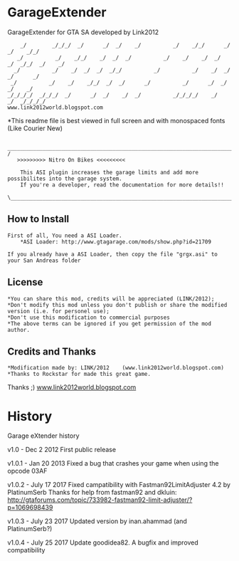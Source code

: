 # GarageExtender
GarageExtender for GTA SA developed by Link2012

	    _/        _/_/_/  _/      _/  _/    _/          _/    _/_/      _/      _/    _/_/    
	   _/          _/    _/_/    _/  _/  _/          _/    _/    _/  _/  _/  _/_/  _/    _/   
	  _/          _/    _/  _/  _/  _/_/          _/          _/    _/  _/    _/      _/      
	 _/          _/    _/    _/_/  _/  _/      _/          _/      _/  _/    _/    _/         
	_/_/_/_/  _/_/_/  _/      _/  _/    _/  _/          _/_/_/_/    _/      _/  _/_/_/_/      
	www.link2012world.blogspot.com

*This readme file is best viewed in full screen and with monospaced fonts (Like Courier New)


	 ____________________________________________________________________________
	/
	   >>>>>>>>> Nitro On Bikes <<<<<<<<<

		This ASI plugin increases the garage limits and add more possibilites into the garage system.
		If you're a developer, read the documentation for more details!!
		
	\____________________________________________________________________________

## How to Install

	First of all, You need a ASI Loader.
		*ASI Loader: http://www.gtagarage.com/mods/show.php?id=21709

	If you already have a ASI Loader, then copy the file "grgx.asi" to your San Andreas folder

## License
	*You can share this mod, credits will be appreciated (LINK/2012);
	*Don't modify this mod unless you don't publish or share the modified version (i.e. for personel use);
	*Don't use this modification to commercial purposes
	*The above terms can be ignored if you get permission of the mod author.


## Credits and Thanks
	*Modification made by: LINK/2012 	(www.link2012world.blogspot.com)
	*Thanks to Rockstar for made this great game.


Thanks ;)
www.link2012world.blogspot.com

# History

Garage eXtender history

v1.0 - Dec 2 2012
	First public release


v1.0.1 - Jan 20 2013
	Fixed a bug that crashes your game when using the opcode 03AF

v1.0.2 - July 17 2017
    Fixed campatibility with Fastman92LimitAdjuster 4.2 by PlatinumSerb
	Thanks for help from fastman92 and dkluin: http://gtaforums.com/topic/733982-fastman92-limit-adjuster/?p=1069698439

v1.0.3 - July 23 2017
    Updated version by inan.ahammad (and PlatinumSerb?)

v1.0.4 - July 25 2017
    Update goodidea82. A bugfix and improved compatibility
